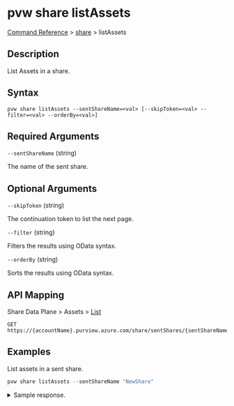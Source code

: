 # pvw share listAssets

[Command Reference](../../../README.md#command-reference) > [share](./main.md) >  listAssets

## Description

List Assets in a share.

## Syntax

```
pvw share listAssets --sentShareName=<val> [--skipToken=<val> --filter=<val> --orderBy=<val>]
```

## Required Arguments

`--sentShareName` (string)

The name of the sent share.

## Optional Arguments

`--skipToken` (string)

The continuation token to list the next page.

`--filter` (string)

Filters the results using OData syntax.

`--orderBy` (string)

Sorts the results using OData syntax.

## API Mapping

Share Data Plane > Assets > [List](https://docs.microsoft.com/en-us/rest/api/purview/sharedataplane/assets/list)
```
GET https://{accountName}.purview.azure.com/share/sentShares/{sentShareName}/assets
```

## Examples

List assets in a sent share.

```powershell
pvw share listAssets --sentShareName "NewShare"
```


<details><summary>Sample response.</summary>
<p>

```json
{
   "value":[
      {
         "id":"/sentShares/NewShare/assets/assetName",
         "kind":"BlobAccount",
         "name":"assetName",
         "properties":{
            "location":"uksouth",
            "paths":[
               {
                  "containerName":"products",
                  "receiverPath":"products.csv",
                  "senderPath":"products.csv"
               }
            ],
            "provisioningState":"Succeeded",
            "receiverAssetName":"assetName",
            "storageAccountResourceId":"/subscriptions/2c334b6c-e556-40ac-a4c0-c0d1d2e08ca0/resourceGroups/pvw-7643-rg/providers/Microsoft.Storage/storageAccounts/storagedatashare01"
         },
         "type":"sentShares/assets"
      }
   ]
}
```
</p>
</details>
